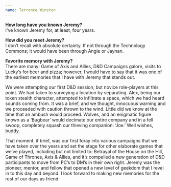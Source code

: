 ```yaml
---
name: Terrence Winston
---
```

**How long have you known Jeremy?**  
I've known Jeremy for, at least, four years.

**How did you meet Jeremy?**  
I don’t recall with absolute certainty. If not through the Technology Commons;
it would have been through Angie or Jaynan.

**Favorite memory with Jeremy?**  
There are many: Game of Axis and Allies, D&D Campaigns galore, visits to Lucky’s
for beer and pizza; however, I would have to say that it was one of the earliest
memories that I have with Jeremy that stands out.

We were attempting our first D&D session, but novice role-players at this point.
We had taken to surveying a location by separating. Alex, being our token
stealth character, attempted to infiltrate a space, which we had heard sounds
coming from. It was a brief, and we thought, innocuous warning and we proceeded
with caution thrown to the wind. Little did we know at the time that an ambush
would proceed. Wolves, and an enigmatic figure known as a ‘Bugbear’ would
decimate our entire company and in a fell swoop, completely squash our thieving
companion: ‘Joe.’ Well wishes, buddy.

That moment, if brief, was our first foray into various campaigns that we have
taken over the years and set the stage for other elaborate games that we’ve
played, including but not limited to: Betrayal of the House on the Hill, Game of
Thrones, Axis & Allies, and it’s compelled a new generation of D&D participants
to move from PC’s to DM’s in their own right. Jeremy was the pioneer, mentor,
and fellow that opened a new level of geekdom that I revel in to this day and
beyond. I look forward to making new memories for the rest of our days as
friend.
